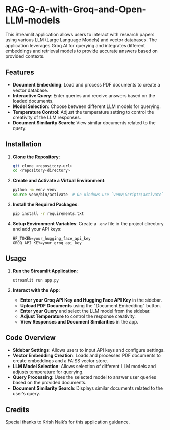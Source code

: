 # RAG-Q-A-with-Groq-and-Open-LLM-models


This Streamlit application allows users to interact with research papers using various LLM (Large Language Models) and vector databases. The application leverages Groq AI for querying and integrates different embeddings and retrieval models to provide accurate answers based on provided contexts.

## Features

- **Document Embedding**: Load and process PDF documents to create a vector database.
- **Interactive Query**: Enter queries and receive answers based on the loaded documents.
- **Model Selection**: Choose between different LLM models for querying.
- **Temperature Control**: Adjust the temperature setting to control the creativity of the LLM responses.
- **Document Similarity Search**: View similar documents related to the query.

## Installation

1. **Clone the Repository**:
   ```bash
   git clone <repository-url>
   cd <repository-directory>
   ```

2. **Create and Activate a Virtual Environment**:
   ```bash
   python -m venv venv
   source venv/bin/activate  # On Windows use `venv\Scripts\activate`
   ```

3. **Install the Required Packages**:
   ```bash
   pip install -r requirements.txt
   ```

4. **Setup Environment Variables**:
   Create a `.env` file in the project directory and add your API keys:
   ```
   HF_TOKEN=your_hugging_face_api_key
   GROQ_API_KEY=your_groq_api_key
   ```

## Usage

1. **Run the Streamlit Application**:
   ```bash
   streamlit run app.py
   ```

2. **Interact with the App**:
   - **Enter your Groq API Key and Hugging Face API Key** in the sidebar.
   - **Upload PDF Documents** using the "Document Embedding" button.
   - **Enter your Query** and select the LLM model from the sidebar.
   - **Adjust Temperature** to control the response creativity.
   - **View Responses and Document Similarities** in the app.

## Code Overview

- **Sidebar Settings**: Allows users to input API keys and configure settings.
- **Vector Embedding Creation**: Loads and processes PDF documents to create embeddings and a FAISS vector store.
- **LLM Model Selection**: Allows selection of different LLM models and adjusts temperature for querying.
- **Query Processing**: Uses the selected model to answer user queries based on the provided documents.
- **Document Similarity Search**: Displays similar documents related to the user’s query.

## Credits

Special thanks to Krish Naik’s for this application guidance.

